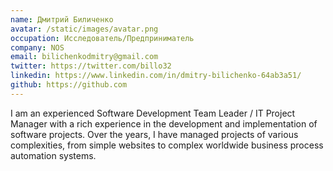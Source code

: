 ```yaml
---
name: Дмитрий Биличенко
avatar: /static/images/avatar.png
occupation: Исследователь/Предприниматель
company: NOS
email: bilichenkodmitry@gmail.com
twitter: https://twitter.com/billo32
linkedin: https://www.linkedin.com/in/dmitry-bilichenko-64ab3a51/
github: https://github.com
---
```


I am an experienced Software Development Team Leader / IT Project
Manager with a rich experience in the development and
implementation of software projects. Over the years, I have managed
projects of various complexities, from simple websites to complex
worldwide business process automation systems.

